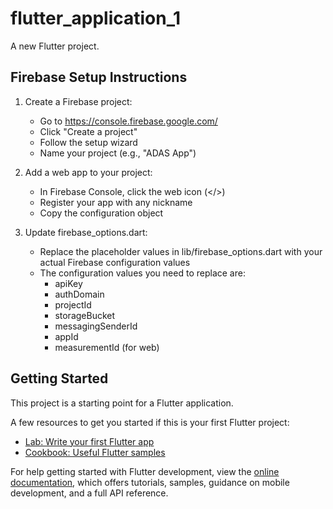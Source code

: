 # flutter_application_1

A new Flutter project.

## Firebase Setup Instructions

1. Create a Firebase project:
   - Go to https://console.firebase.google.com/
   - Click "Create a project"
   - Follow the setup wizard
   - Name your project (e.g., "ADAS App")

2. Add a web app to your project:
   - In Firebase Console, click the web icon (</>)
   - Register your app with any nickname
   - Copy the configuration object

3. Update firebase_options.dart:
   - Replace the placeholder values in lib/firebase_options.dart with your actual Firebase configuration values
   - The configuration values you need to replace are:
     - apiKey
     - authDomain
     - projectId
     - storageBucket
     - messagingSenderId
     - appId
     - measurementId (for web)

## Getting Started

This project is a starting point for a Flutter application.

A few resources to get you started if this is your first Flutter project:

- [Lab: Write your first Flutter app](https://docs.flutter.dev/get-started/codelab)
- [Cookbook: Useful Flutter samples](https://docs.flutter.dev/cookbook)

For help getting started with Flutter development, view the
[online documentation](https://docs.flutter.dev/), which offers tutorials,
samples, guidance on mobile development, and a full API reference.

